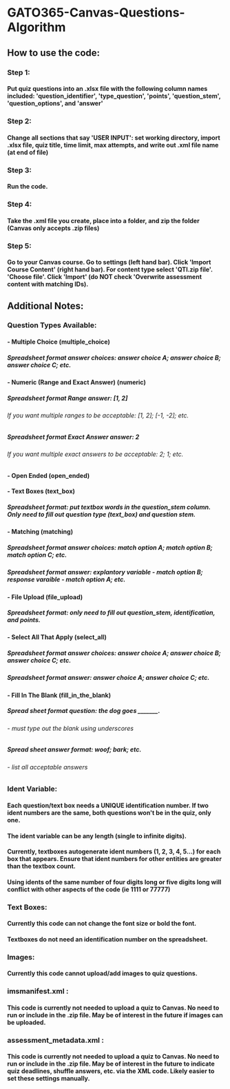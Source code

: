 # GATO365-Canvas-Questions-Algorithm

## How to use the code: 

### Step 1: 
#### Put quiz questions into an .xlsx file with the following column names included: 'question_identifier', 'type_question', 'points', 'question_stem', 'question_options', and 'answer'

### Step 2: 
#### Change all sections that say 'USER INPUT': set working directory, import .xlsx file, quiz title, time limit, max attempts, and write out .xml file name (at end of file)

### Step 3: 
#### Run the code.

### Step 4: 
#### Take the .xml file you create, place into a folder, and zip the folder (Canvas only accepts .zip files)

### Step 5: 
#### Go to your Canvas course. Go to settings (left hand bar). Click 'Import Course Content' (right hand bar). For content type select 'QTI.zip file'. 'Choose file'. Click 'Import' (do NOT check 'Overwrite assessment content with matching IDs).  

## Additional Notes:
### Question Types Available: 
#### - Multiple Choice (multiple_choice)
##### Spreadsheet format answer choices: answer choice A; answer choice B; answer choice C; etc. 
#### - Numeric (Range and Exact Answer) (numeric)
##### Spreadsheet format Range answer: [1, 2] 
###### If you want multiple ranges to be acceptable: [1, 2]; [-1, -2]; etc. 
##### Spreadsheet format Exact Answer answer: 2
###### If you want multiple exact answers to be acceptable: 2; 1; etc. 
#### - Open Ended (open_ended)
#### - Text Boxes (text_box)
##### Spreadsheet format: put textbox words in the question_stem column. Only need to fill out question type (text_box) and question stem. 
#### - Matching (matching)
##### Spreadsheet format answer choices: match option A; match option B; match option C; etc. 
##### Spreadsheet format answer: explantory variable - match option B; response varaible - match option A; etc. 
#### - File Upload (file_upload)
##### Spreadsheet format: only need to fill out question_stem, identification, and points. 
#### - Select All That Apply (select_all)
##### Spreadsheet format answer choices: answer choice A; answer choice B; answer choice C; etc. 
##### Spreadsheet format answer: answer choice A; answer choice C; etc. 
#### - Fill In The Blank (fill_in_the_blank)
##### Spread sheet format question: the dog goes _______.
###### - must type out the blank using underscores 
##### Spread sheet answer format: woof; bark; etc. 
###### - list all acceptable answers 
### Ident Variable: 
#### Each question/text box needs a UNIQUE identification number. If two ident numbers are the same, both questions won't be in the quiz, only one.
#### The ident variable can be any length (single to infinite digits). 
#### Currently, textboxes autogenerate ident numbers (1, 2, 3, 4, 5...) for each box that appears. Ensure that ident numbers for other entities are greater than the textbox count. 
#### Using idents of the same number of four digits long or five digits long will conflict with other aspects of the code (ie 1111 or 77777)
### Text Boxes: 
#### Currently this code can not change the font size or bold the font. 
#### Textboxes do not need an identification number on the spreadsheet. 
### Images: 
#### Currently this code cannot upload/add images to quiz questions. 
### imsmanifest.xml :
#### This code is currently not needed to upload a quiz to Canvas. No need to run or include in the .zip file. May be of interest in the future if images can be uploaded. 
### assessment_metadata.xml :
#### This code is currently not needed to upload a quiz to Canvas. No need to run or include in the .zip file. May be of interest in the future to indicate quiz deadlines, shuffle answers, etc. via the XML code. Likely easier to set these settings manually. 
